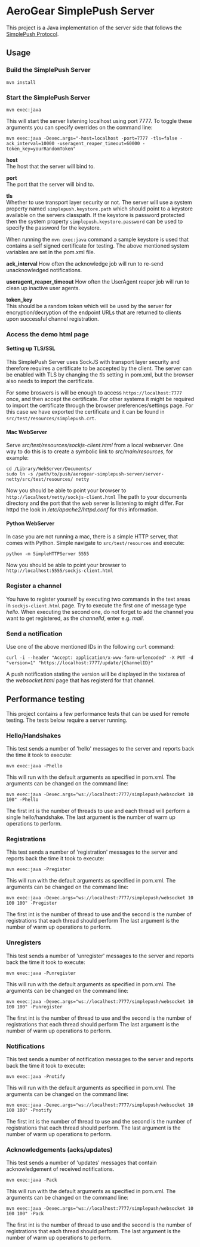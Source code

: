 # AeroGear SimplePush Server
This project is a Java implementation of the server side that follows the [SimplePush Protocol](https://wiki.mozilla.org/WebAPI/SimplePush/Protocol).  

## Usage

### Build the SimplePush Server

    mvn install

### Start the SimplePush Server

    mvn exec:java
    
This will start the server listening localhost using port 7777. To toggle these arguments you can
specify overrides on the command line:  

    mvn exec:java -Dexec.args="-host=localhost -port=7777 -tls=false -ack_interval=10000 -useragent_reaper_timeout=60000 -token_key=yourRandomToken"
    
__host__  
The host that the server will bind to.

__port__  
The port that the server will bind to.

__tls__  
Whether to use transport layer security or not.
The server will use a system property named ```simplepush.keystore.path``` which should point to 
a keystore available on the servers classpath. If the keystore is password protected then the system property 
```simplepush.keystore.password``` can be used to specify the password for the keystore.

When running the ```mvn exec:java``` command a sample keystore is used that contains a self signed certificate for testing. 
The above mentioned system variables are set in the pom.xml file.

__ack_interval__ 
How often the acknowledge job will run to re-send unacknowledged notifications.

__useragent_reaper_timeout__ 
How often the UserAgent reaper job will run to clean up inactive user agents.

__token_key__  
This should be a random token which will be used by the server for encryption/decryption of the endpoint URLs that are
returned to clients upon successful channel registration.
    
### Access the demo html page

#### Setting up TLS/SSL
This SimplePush Server uses SockJS with transport layer security and therefore requires a certificate to be accepted by 
the client. The server can be enabled with TLS by changing the _tls_ setting in pom.xml, but the browser also needs to 
import the certificate.  

For some broswers is will be enough to access ```https://localhost:7777``` once, and then accept the certificate.  For other
systems it might be required to import the certificate through the browser preferences/settings page. For this case we
have exported the certificate and it can be found in ```src/test/resources/simplepush.crt```.

#### Mac WebServer

Serve _src/test/resources/sockjs-client.html_ from a local webserver. One way to do this is to create a symbolic link
to _src/main/resources_, for example:

    cd /Library/WebServer/Documents/
    sudo ln -s /path/to/push/aerogear-simplepush-server/server-netty/src/test/resources/ netty
    
Now you should be able to point your browser to ```http://localhost/netty/sockjs-client.html```
The path to your documents directory and the port that the web server is listening to might differ. For httpd the look
in _/etc/apache2/httpd.conf_ for this information.

#### Python WebServer

In case you are not running a mac, there is a simple HTTP server, that comes with Python. Simple navigate to ```src/test/resources``` and execute:

    python -m SimpleHTTPServer 5555

Now you should be able to point your browser to ```http://localhost:5555/sockjs-client.html```

### Register a channel
You have to register yourself by executing two commands in the text areas in ```sockjs-client.html``` page. Try 
to execute the first one of message type _hello_. When executing the second one, do not forget to add the channel you 
want to get registered, as the _channelId_, enter e.g. _mail_.

### Send a notification

Use one of the above mentioned IDs in the following ```curl``` command:

    curl -i --header "Accept: application/x-www-form-urlencoded" -X PUT -d "version=1" "https://localhost:7777/update/{ChannelID}"

A push notification stating the version will be displayed in the textarea of the _websocket.html_ page that has registerd for that channel.

    
    
## Performance testing
This project contains a few performance tests that can be used for remote testing. The tests below require a server running.


### Hello/Handshakes
This test sends a number of 'hello' messages to the server and reports back the time it took to execute:

    mvn exec:java -Phello
    
This will run with the default arguments as specified in pom.xml. The arguments can be changed on the command line:

    mvn exec:java -Dexec.args="ws://localhost:7777/simplepush/websocket 10 100" -Phello
The first int is the number of threads to use and each thread will perform a single hello/handshake. The last argument is the number of warm up operations to perform.
    
### Registrations
This test sends a number of 'registration' messages to the server and reports back the time it took to execute:
    
    mvn exec:java -Pregister

This will run with the default arguments as specified in pom.xml. The arguments can be changed on the command line:

    mvn exec:java -Dexec.args="ws://localhost:7777/simplepush/websocket 10 100 100" -Pregister
    
The first int is the number of thread to use and the second is the number of registrations that each thread should perform
The last argument is the number of warm up operations to perform.

### Unregisters
This test sends a number of 'unregister' messages to the server and reports back the time it took to execute:
    
    mvn exec:java -Punregister

This will run with the default arguments as specified in pom.xml. The arguments can be changed on the command line:

    mvn exec:java -Dexec.args="ws://localhost:7777/simplepush/websocket 10 100 100" -Punregister
    
The first int is the number of thread to use and the second is the number of registrations that each thread should perform
The last argument is the number of warm up operations to perform.

### Notifications
This test sends a number of notification messages to the server and reports back the time it took to execute:

    mvn exec:java -Pnotify

This will run with the default arguments as specified in pom.xml. The arguments can be changed on the command line:

    mvn exec:java -Dexec.args="ws://localhost:7777/simplepush/websocket 10 100 100" -Pnotify
    
The first int is the number of thread to use and the second is the number of registrations that each thread should perform. 
The last argument is the number of warm up operations to perform.

### Acknowledgements (acks/updates)
This test sends a number of 'updates' messages that contain acknowledgement of received notifications.

    mvn exec:java -Pack

This will run with the default arguments as specified in pom.xml. The arguments can be changed on the command line:

    mvn exec:java -Dexec.args="ws://localhost:7777/simplepush/websocket 10 100 100" -Pack
    
The first int is the number of thread to use and the second is the number of registrations that each thread should perform. 
The last argument is the number of warm up operations to perform.
